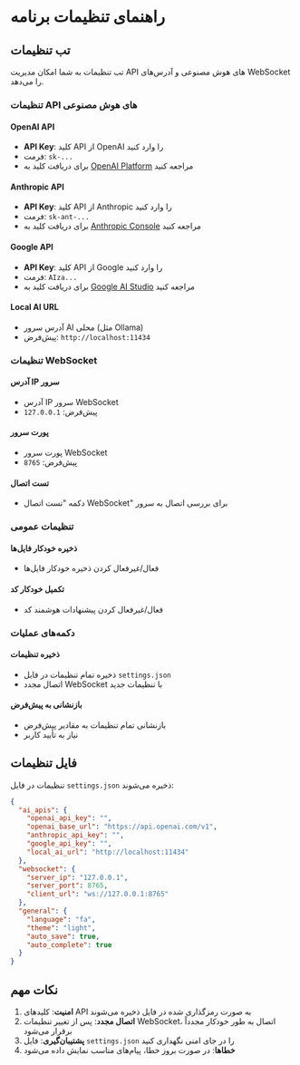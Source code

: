 # راهنمای تنظیمات برنامه

## تب تنظیمات

تب تنظیمات به شما امکان مدیریت API های هوش مصنوعی و آدرس‌های WebSocket را می‌دهد.

### تنظیمات API های هوش مصنوعی

#### OpenAI API
- **API Key**: کلید API از OpenAI را وارد کنید
- فرمت: `sk-...`
- برای دریافت کلید به [OpenAI Platform](https://platform.openai.com/api-keys) مراجعه کنید

#### Anthropic API
- **API Key**: کلید API از Anthropic را وارد کنید
- فرمت: `sk-ant-...`
- برای دریافت کلید به [Anthropic Console](https://console.anthropic.com/) مراجعه کنید

#### Google API
- **API Key**: کلید API از Google را وارد کنید
- فرمت: `AIza...`
- برای دریافت کلید به [Google AI Studio](https://aistudio.google.com/) مراجعه کنید

#### Local AI URL
- آدرس سرور AI محلی (مثل Ollama)
- پیش‌فرض: `http://localhost:11434`

### تنظیمات WebSocket

#### آدرس IP سرور
- آدرس IP سرور WebSocket
- پیش‌فرض: `127.0.0.1`

#### پورت سرور
- پورت سرور WebSocket
- پیش‌فرض: `8765`

#### تست اتصال
- دکمه "تست اتصال WebSocket" برای بررسی اتصال به سرور

### تنظیمات عمومی

#### ذخیره خودکار فایل‌ها
- فعال/غیرفعال کردن ذخیره خودکار فایل‌ها

#### تکمیل خودکار کد
- فعال/غیرفعال کردن پیشنهادات هوشمند کد

### دکمه‌های عملیات

#### ذخیره تنظیمات
- ذخیره تمام تنظیمات در فایل `settings.json`
- اتصال مجدد WebSocket با تنظیمات جدید

#### بازنشانی به پیش‌فرض
- بازنشانی تمام تنظیمات به مقادیر پیش‌فرض
- نیاز به تأیید کاربر

## فایل تنظیمات

تنظیمات در فایل `settings.json` ذخیره می‌شوند:

```json
{
  "ai_apis": {
    "openai_api_key": "",
    "openai_base_url": "https://api.openai.com/v1",
    "anthropic_api_key": "",
    "google_api_key": "",
    "local_ai_url": "http://localhost:11434"
  },
  "websocket": {
    "server_ip": "127.0.0.1",
    "server_port": 8765,
    "client_url": "ws://127.0.0.1:8765"
  },
  "general": {
    "language": "fa",
    "theme": "light",
    "auto_save": true,
    "auto_complete": true
  }
}
```

## نکات مهم

1. **امنیت**: کلیدهای API به صورت رمزگذاری شده در فایل ذخیره می‌شوند
2. **اتصال مجدد**: پس از تغییر تنظیمات WebSocket، اتصال به طور خودکار مجدداً برقرار می‌شود
3. **پشتیبان‌گیری**: فایل `settings.json` را در جای امنی نگهداری کنید
4. **خطاها**: در صورت بروز خطا، پیام‌های مناسب نمایش داده می‌شود 